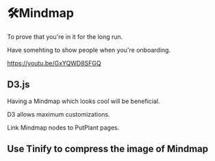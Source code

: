 # 🛠<dev>Mindmap</dev>

To prove that you're in it for the long run.

Have somehting to show people when you're onboarding.

<https://youtu.be/GxYQWD8SFGQ>

## D3.js

Having a Mindmap which looks cool will be beneficial.

D3 allows maximum customizations.

Link Mindmap nodes to PutPlant pages.

## Use Tinify to compress the image of Mindmap
